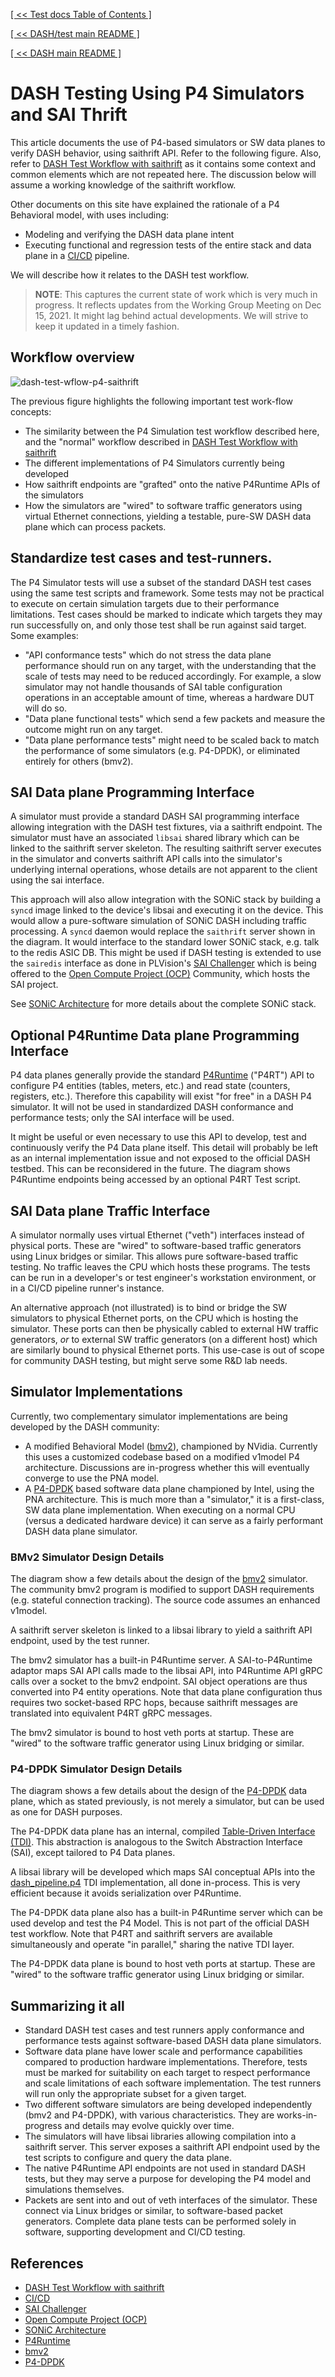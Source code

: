 
[[ << Test docs Table of Contents ]](./README.md)

[[ << DASH/test main README ]](../README.md)

[[ << DASH main README ]](../../README.md)
# DASH Testing Using P4 Simulators and SAI Thrift

This article documents the use of P4-based simulators or SW data planes to verify DASH behavior, using saithrift API. Refer to the following figure. Also, refer to [DASH Test Workflow with saithrift](dash-test-workflow-saithrift.md) as it contains some context and common elements which are not repeated here. The discussion below will assume a working knowledge of the saithrift workflow.

Other documents on this site have explained the rationale of a P4 Behavioral model, with uses including:
* Modeling and verifying the DASH data plane intent
* Executing functional and regression tests of the entire stack and data plane in a [CI/CD](https://en.wikipedia.org/wiki/CI/CD) pipeline.

We will describe how it relates to the DASH test workflow.

> **NOTE**: This captures the current state of work which is very much in progress. It reflects updates from the Working Group Meeting on Dec 15, 2021. It might lag behind actual developments. We will strive to keep it updated in a timely fashion.

## Workflow overview

![dash-test-wflow-p4-saithrift](../images/dash-test-wflow-p4-saithrift.svg)

The previous figure highlights the following important test work-flow concepts:

* The similarity between the P4 Simulation test workflow described here, and the "normal" workflow described in [DASH Test Workflow with saithrift](dash-test-workflow-saithrift.md)
* The different implementations of P4 Simulators currently being developed
* How saithrift endpoints are "grafted" onto the native P4Runtime APIs of the simulators
* How the simulators are "wired" to software traffic generators using virtual Ethernet connections, yielding a testable, pure-SW DASH data plane which can process packets.
## Standardize test cases and test-runners.
The P4 Simulator tests will use a subset of the standard DASH test cases using the same test scripts and framework. Some tests may not be practical to execute on certain simulation targets due to their performance limitations. Test cases should be marked to indicate which targets they may run successfully on, and only those test shall be run against said target. Some examples:
* "API conformance tests" which do not stress the data plane performance should run on any target, with the understanding that the scale of tests may need to be reduced accordingly. For example, a slow simulator may not handle thousands of SAI table configuration operations in an acceptable amount of time, whereas a hardware DUT will do so.
* "Data plane functional tests" which send a few packets and measure the outcome might run on any target.
* "Data plane performance tests" might need to be scaled back to match the performance of some simulators (e.g. P4-DPDK), or eliminated entirely for others (bmv2).

## SAI Data plane Programming Interface
A simulator must provide a standard DASH SAI programming interface allowing integration with the DASH test fixtures, via a saithrift endpoint. The simulator must have an associated `libsai` shared library which can be linked to the saithrift server skeleton. The resulting saithrift server executes in the simulator and converts saithrift API calls into the  simulator's underlying internal operations, whose details are not apparent to the client using the sai interface.

This approach will also allow integration with the SONiC stack by building a `syncd` image linked to the device's libsai and executing it on the device. This would allow a pure-software simulation of SONiC DASH including traffic processing. A `syncd` daemon would replace the `saithrift` server shown in the diagram. It would interface to the standard lower SONiC stack, e.g. talk to the redis ASIC DB. This might be used if DASH testing is extended to use the `sairedis` interface as done in PLVision's [SAI Challenger](https://plvision.eu/rd-lab/blog/opensource/sai-challenger-sonic-based-framework) which is being offered to the [Open Compute Project (OCP)](https://www.opencompute.org/) Community, which hosts the SAI project.

See [SONiC Architecture](https://github.com/Azure/SONiC/wiki/Architecture) for more details about the complete SONiC stack.

## Optional P4Runtime Data plane Programming Interface
P4 data planes generally provide the standard [P4Runtime](https://github.com/p4lang/p4runtime) ("P4RT") API to configure P4 entities (tables, meters, etc.) and read state (counters, registers, etc.). Therefore this capability will exist "for free" in a DASH P4 simulator. It will not be used in standardized DASH conformance and performance tests; only the SAI interface will be used.

It might be useful or even necessary to use this API to develop, test and continuously verify the P4 Data plane itself. This detail will probably be left as an internal implementation issue and not exposed to the official DASH testbed. This can be reconsidered in the future. The diagram shows P4Runtime endpoints being accessed by an optional P4RT Test script.

## SAI Data plane Traffic Interface
A simulator normally uses virtual Ethernet ("veth") interfaces instead of physical ports. These are "wired" to software-based traffic generators using Linux bridges or similar. This allows pure software-based traffic testing. No traffic leaves the CPU which hosts these programs. The tests can be run in a developer's or test engineer's workstation environment, or in a CI/CD pipeline runner's instance.

An alternative approach (not illustrated) is to bind or bridge the SW simulators to physical Ethernet ports, on the CPU which is hosting the simulator. These ports can then be physically cabled to external HW traffic generators, *or* to external SW traffic generators (on a different host) which are similarly bound to physical Ethernet ports. This use-case is out of scope for community DASH testing, but might serve some R&D lab needs.

## Simulator Implementations
Currently, two complementary simulator implementations are being developed by the DASH community:
* A modified Behavioral Model ([bmv2](https://github.com/p4lang/behavioral-model)), championed by NVidia. Currently this uses a customized codebase based on a modified v1model P4 architecture. Discussions are in-progress whether this will eventually converge to use the PNA model.
* A [P4-DPDK](https://github.com/p4lang/p4-dpdk-target) based software data plane championed by Intel, using the PNA architecture. This is much more than a "simulator," it is a first-class, SW data plane implementation. When executing on a normal CPU (versus a dedicated hardware device) it can serve as a fairly performant DASH data plane simulator.

### BMv2 Simulator Design Details
The diagram show a few details about the design of the [bmv2](https://github.com/p4lang/behavioral-model) simulator. The community bmv2 program is modified to support DASH requirements (e.g. stateful connection tracking). The source code assumes an enhanced v1model.

A saithrift server skeleton is linked to a libsai library to yield a saithrift API endpoint, used by the test runner.

The bmv2 simulator has a built-in P4Runtime server. A SAI-to-P4Runtime adaptor maps SAI API calls made to the libsai API, into P4Runtime API gRPC calls over a socket to the bmv2 endpoint. SAI object operations are thus converted into P4 entity operations. Note that data plane configuration thus requires two socket-based RPC hops, because saithrift messages are translated into equivalent P4RT gRPC messages.

The bmv2 simulator is bound to host veth ports at startup.  These are "wired" to the software traffic generator using Linux bridging or similar.

### P4-DPDK Simulator Design Details
The diagram shows a few details about the design of the [P4-DPDK](https://github.com/p4lang/p4-dpdk-target) data plane, which as stated previously, is not merely  a simulator, but can be used as one for DASH purposes.

The P4-DPDK data plane has an internal, compiled [Table-Driven Interface (TDI)](https://github.com/p4lang/tdi). This abstraction is analogous to the Switch Abstraction Interface (SAI), except tailored to P4 Data planes.

A libsai library will be developed which maps SAI conceptual APIs into the [dash_pipeline.p4](../dash_pipeline.p4) TDI implementation, all done in-process. This is very efficient because it avoids serialization over P4Runtime.

The P4-DPDK data plane also has a built-in P4Runtime server which can be used develop and test the P4 Model. This is not part of the official DASH test workflow. Note that P4RT and saithrift servers are available simultaneously and operate "in parallel," sharing the native TDI layer.

The P4-DPDK data plane is bound to host veth ports at startup.  These are "wired" to the software traffic generator using Linux bridging or similar.

## Summarizing it all
* Standard DASH test cases and test runners apply conformance and performance tests against software-based DASH data plane simulators.
* Software data plane have lower scale and performance capabilities compared to production hardware implementations. Therefore, tests must be marked for suitability on each target to respect performance and scale limitations of each software implementation. The test runners will run only the appropriate subset for a given target.
* Two different software simulators are being developed independently (bmv2 and P4-DPDK), with various characteristics. They are works-in-progress and details may evolve quickly over time.
* The simulators will have libsai libraries allowing compilation into a saithrift server. This server exposes a saithrift API endpoint used by the test scripts to configure and query the data plane.
* The native P4Runtime API endpoints are not used in standard DASH tests, but they may serve a purpose for developing the P4 model and simulations themselves.
* Packets are sent into and out of veth interfaces of the simulator. These connect via Linux bridges or similar, to software-based packet generators. Complete data plane tests can be performed solely in software, supporting development and CI/CD testing.


## References
- [DASH Test Workflow with saithrift](dash-test-workflow-saithrift.md)
- [CI/CD](https://en.wikipedia.org/wiki/CI/CD)
- [SAI Challenger](https://plvision.eu/rd-lab/blog/opensource/sai-challenger-sonic-based-framework)
- [Open Compute Project (OCP)](https://www.opencompute.org/)
- [SONiC Architecture](https://github.com/Azure/SONiC/wiki/Architecture)
- [P4Runtime](https://github.com/p4lang/p4runtime)
- [bmv2](https://github.com/p4lang/behavioral-model)
- [P4-DPDK](https://github.com/p4lang/p4-dpdk-target)
